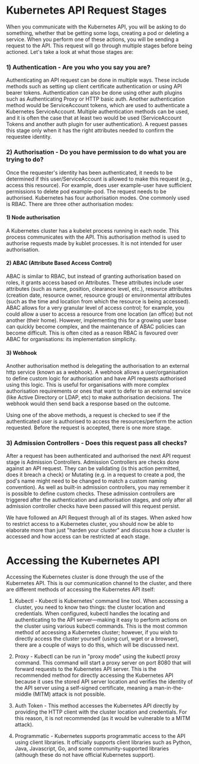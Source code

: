# Kubernetes API Request Stages

When you communicate with the Kubernetes API, you will be asking to do something, whether that be getting some logs, creating a pod or deleting a service. When you perform one of these actions, you will be sending a request to the API. This request will go through multiple stages before being actioned. Let's take a look at what those stages are: 

### 1) Authentication - Are you who you say you are?

Authenticating an API request can be done in multiple ways. These include methods such as setting up client certificate authentication or using API bearer tokens. Authentication can also be done using other auth plugins such as Authenticating Proxy or HTTP basic auth. Another authentication method would be ServiceAccount tokens, which are used to authenticate a Kubernetes ServiceAccount. Multiple authentication methods can be used, and it is often the case that at least two would be used (ServiceAccount Tokens and another auth plugin for user authentication). A request passes this stage only when it has the right attributes needed to confirm the requestee identity.  

### 2) Authorisation - Do you have permission to do what you are trying to do?

Once the requester's identity has been authenticated, it needs to be determined if this user/ServiceAccount is allowed to make this request (e.g., access this resource). For example, does user example-user have sufficient permissions to delete pod example-pod. The request needs to be authorised. Kubernetes has four authorisation modes. One commonly used is RBAC. There are three other authorisation modes:

#### 1) Node authorisation

A Kubernetes cluster has a kubelet process running in each node. This process communicates with the API. This authorisation method is used to authorise requests made by kublet processes. It is not intended for user authorisation.
 
#### 2) ABAC (Attribute Based Access Control)

 ABAC is similar to RBAC, but instead of granting authorisation based on roles, it grants access based on Attributes. These attributes include user attributes (such as name, position, clearance level, etc.), resource attributes (creation date, resource owner, resource group) or environmental attributes (such as the time and location from which the resource is being accessed). ABAC allows for a very granular level of access control; for example, you could allow a user to access a resource from one location (an office) but not another (their home). However, implementing this for a growing user base can quickly become complex, and the maintenance of ABAC policies can become difficult. This is often cited as a reason RBAC is favoured over ABAC for organisations: its implementation simplicity.
 
#### 3) Webhook

Another authorisation method is delegating the authorisation to an external http service (known as a webhook).  A webhook allows a user/organisation to define custom logic for authorisation and have API requests authorised using this logic. This is useful for organisations with more complex authorisation requirements or ones that want to defer to an external service (like Active Directory or LDAP, etc) to make authorisation decisions. The webhook would then send back a response based on the outcome.

Using one of the above methods, a request is checked to see if the authenticated user is authorised to access the resources/perform the action requested. Before the request is accepted, there is one more stage.

### 3) Admission Controllers - Does this request pass all checks?

After a request has been authenticated and authorised the next API request stage is Admission Controllers.  Admission Controllers are checks done against an API request. They can be validating (is this action permitted, does it breach a check) or Mutating (e.g. in a request to create a pod, the pod's name might need to be changed to match a custom naming convention). As well as built-in admission controllers, you may remember it is possible to define custom checks. These admission controllers are triggered after the authentication and authorisation stages, and only after all admission controller checks have been passed will this request persist.

We have followed an API Request through all of its stages. When asked how to restrict access to a Kubernetes cluster, you should now be able to elaborate more than just "harden your cluster" and discuss how a cluster is accessed and how access can be restricted at each stage.

# Accessing the Kubernetes API

Accessing the Kubernetes cluster is done through the use of the Kubernetes API. This is our communication channel to the cluster, and there are different methods of accessing the Kubernetes API itself: 

1) Kubectl - Kubectl is Kubernetes' command line tool. When accessing a cluster, you need to know two things: the cluster location and credentials. When configured, kubectl handles the locating and authenticating to the API server—making it easy to perform actions on the cluster using various kubectl commands. This is the most common method of accessing a Kubernetes cluster; however, if you wish to directly access the cluster yourself (using curl, wget or a browser), there are a couple of ways to do this, which will be discussed next.

2) Proxy - Kubectl can be run in "proxy mode" using the kubectl proxy command. This command will start a proxy server on port 8080 that will forward requests to the Kubernetes API server. This is the recommended method for directly accessing the Kubernetes API because it uses the stored API server location and verifies the identity of the API server using a self-signed certificate, meaning a man-in-the-middle (MITM) attack is not possible.

3) Auth Token - This method accesses the Kubernetes API directly by providing the HTTP client with the cluster location and credentials. For this reason, it is not recommended (as it would be vulnerable to a MITM attack). 

4) Programmatic - Kubernetes supports programmatic access to the API using client libraries. It officially supports client libraries such as Python, Java, Javascript, Go, and some community-supported libraries (although these do not have official Kubernetes support). 

